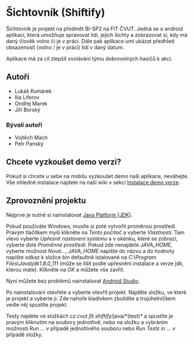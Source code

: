 # Šichtovník (Shiftify)

Šichtovník je projekt na předmět BI-SP2 na FIT ČVUT. 
Jedná se o android aplikaci, která umožňuje spravovat lidi, jejich šichty a zobrazovat si, kdy má daný člověk volno či je v práci. Dále pak aplikace umí ukázat předhled obsazeností (volno / je v prácí) lidí v daný datum.

Aplikace má za cíl zlepšít svolávání týmu dobrovolných hasičů k akci.


## Autoři

- Lukáš Komárek
- Ilia Liferov
- Ondřej Marek
- Jiří Borský

### Bývalí autoři
- Vojtěch Mach
- Petr Panský




## Chcete vyzkoušet demo verzi?

Pokud si chcete u sebe na mobilu vyzkoušet demo naší aplikace, neváhejte. Vše ohledně instalace najdete na naší wiki v sekci [Instalace demo verze](https://github.com/Shiftify/shiftify/releases).


## Zprovoznění projektu

Nejprve je nutné si nainstalovat [Java Platform (JDK)](http://www.oracle.com/technetwork/java/javase/downloads/jdk8-downloads-2133151.html).

Pokud používáte Windows, musíte si poté vytvořit proměnou prostředí. Pravým tlačítkem myši klikněte na *Tento počítač* a vyberte *Vlastnosti*. Tam vlevo vyberte *Upřesnit nastavení systému* a v okénku, které se zobrazí, vyberte dole *Proměnné prostředí*. Pokud zde nenajdete *JAVA_HOME*, vyberte možnost *Nová...*, *JAVA_HOME* napište do názvu a do hodnoty napište odkaz k složce bin defaultně istalované na *C:\Program Files\Java\jdk1.8.0_111* (může se lišit podle upřesnění instalace a verze jdk, kterou máte). Klikněte na *OK* a můžete vše zavřít.

Nyní můžete bez problémů nainstalovat [Android Studio](https://developer.android.com/studio/index.html).

Po nainstalování otevřete a vyberte otevřít projekt. Najděte složku, ve které je projekt a vyberte ji. Zde nahoře kladívkem zbuildíte a trojúhelníčkem vedle něj spustíte projekt.

Testy najdete ve složkách *cz.cvut.fit.shiftify*/java/\*(test)* a spustíte je pravým kliknutím na soubory jednotlivě, nebo na složku a vybráním možnosti *Run ...* v případě jednotlivého souboru nebo *Run Tests in ...* v případě složky.
